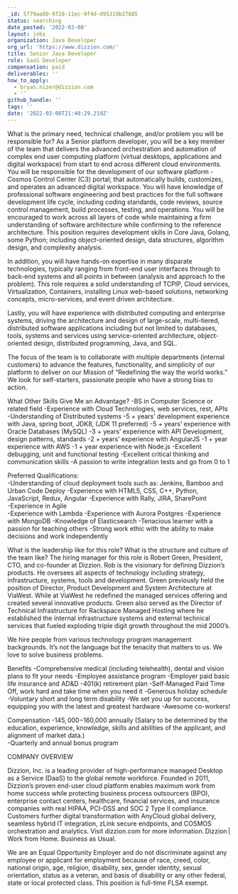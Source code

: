 ```yaml
---
_id: 5f79aa80-9f28-11ec-9f4d-d95319b27685
status: searching
date_posted: '2022-03-08'
layout: jobs
organization: Java Developer
org_url: 'https://www.dizzion.com/'
title: Senior Java Developer
role: SaaS Developer
compensation: paid
deliverables: ''
how_to_apply:
  - bryan.nizer@dizzion.com
  - ''
github_handle: ''
tags: ''
date: '2022-03-08T21:40:29.219Z'
---
```

What is the primary need, technical challenge, and/or problem you will be responsible for? 
As a Senior platform developer, you will be a key member of the team that delivers the advanced orchestration and automation of complex end user computing platform (virtual desktops, applications and digital workspace) from start to end across different cloud environments.  You will be responsible for the development of our software platform - Cosmos Control Center (C3) portal; that automatically builds, customizes, and operates an advanced digital workspace.  You will have knowledge of professional software engineering and best practices for the full software development life cycle, including coding standards, code reviews, source control management, build processes, testing, and operations.  You will be encouraged to work across all layers of code while maintaining a firm understanding of software architecture while confirming to the reference architecture. This position requires development skills in Core Java, Golang, some Python; including object-oriented design, data structures, algorithm design, and complexity analysis. 

In addition, you will have hands-on expertise in many disparate technologies, typically ranging from front-end user interfaces through to back-end systems and all points in between (analysis and approach to the problem).  This role requires a solid understanding of TCPIP, Cloud services, Virtualization, Containers, installing Linux web-based solutions, networking concepts, micro-services, and event driven architecture. 

Lastly, you will have experience with distributed computing and enterprise systems, driving the architecture and design of large-scale, multi-tiered, distributed software applications including but not limited to databases, tools, systems and services using service-oriented architecture, object-oriented design, distributed programming, Java, and SQL. 

The focus of the team is to collaborate with multiple departments (internal customers) to advance the features, functionality, and simplicity of our platform to deliver on our Mission of “Redefining the way the world works.” We look for self-starters, passionate people who have a strong bias to action. 
 
What Other Skills Give Me an Advantage? 
-BS in Computer Science or related field 
-Experience with Cloud Technologies, web services, rest, APIs 
-Understanding of Distributed systems 
-5 + years’ development experience with Java, spring boot, JDK8, (JDK 11 preferred) 
-5 + years’ experience with Oracle Databases (MySQL) 
-3 + years’ experience with API Development, design patterns, standards 
-2 + years’ experience with AngularJS 
-1 + year experience with AWS 
-1 + year experience with Node.js 
-Excellent debugging, unit and functional testing 
-Excellent critical thinking and communication skills 
-A passion to write integration tests and go from 0 to 1 

Preferred Qualifications:  
-Understanding of cloud deployment tools such as: Jenkins, Bamboo and Urban Code Deploy 
-Experience with HTML5, CSS, C++, Python, JavaScript, Redux, Angular 
-Experience with Rally, JIRA, SharePoint  
-Experience in Agile  
-Experience with Lambda 
-Experience with Aurora Postgres 
-Experience with MongoDB 
-Knowledge of Elasticsearch 
-Tenacious learner with a passion for teaching others 
-Strong work ethic with the ability to make decisions and work independently 

What is the leadership like for this role? What is the structure and culture of the team like? 
The hiring manager for this role is Robert Green, President, CTO, and co-founder at Dizzion.  Rob is the visionary for defining Dizzion’s products. He oversees all aspects of technology including strategy, infrastructure, systems, tools and development.  Green previously held the position of Director, Product Development and System Architecture at ViaWest. While at ViaWest he redefined the managed services offering and created several innovative products. Green also served as the Director of Technical Infrastructure for Rackspace Managed Hosting where he established the internal infrastructure systems and external technical services that fueled exploding triple digit growth throughout the mid 2000’s. 

We hire people from various technology program management backgrounds.  It’s not the language but the tenacity that matters to us. We love to solve business problems.   

Benefits 
-Comprehensive medical (including telehealth), dental and vision plans to fit your needs 
-Employee assistance program 
-Employer paid basic life insurance and AD&D 
-401(k) retirement plan 
-Self-Managed Paid Time Off, work hard and take time when you need it 
-Generous holiday schedule 
-Voluntary short and long term disability 
-We set you up for success, equipping you with the latest and greatest hardware 
-Awesome co-workers! 

Compensation 
-$145,000 -$160,000 annually (Salary to be determined by the education, experience, knowledge, skills and abilities of the applicant, and alignment of market data.)  
-Quarterly and annual bonus program 

COMPANY OVERVIEW 

Dizzion, Inc. is a leading provider of high-performance managed Desktop as a Service (DaaS) to the global remote workforce. Founded in 2011, Dizzion’s proven end-user cloud platform enables maximum work from home success while protecting business process outsourcers (BPO), enterprise contact centers, healthcare, financial services, and insurance companies with real HIPAA, PCI-DSS and SOC 2 Type II compliance. Customers further digital transformation with AnyCloud global delivery, seamless hybrid IT integration, zLink secure endpoints, and COSMOS orchestration and analytics. Visit dizzion.com for more information. Dizzion | Work from Home. Business as Usual. 

 We are an Equal Opportunity Employer and do not discriminate against any employee or applicant for employment because of race, creed, color, national origin, age, religion, disability, sex, gender identity, sexual orientation, status as a veteran, and basis of disability or any other federal, state or local protected class. This position is full-time FLSA exempt.

